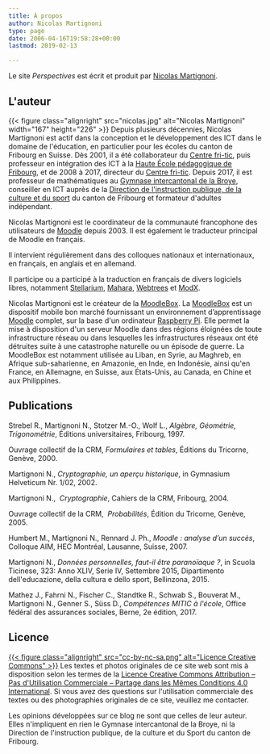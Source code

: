 ```yaml
---
title: À propos
author: Nicolas Martignoni
type: page
date: 2006-04-16T19:58:28+00:00
lastmod: 2019-02-13

---
```

Le site _Perspectives_ est écrit et produit par [Nicolas Martignoni](#l-auteur).

## L'auteur

{{< figure class="alignright" src="nicolas.jpg" alt="Nicolas Martignoni" width="167" height="226" >}}
Depuis plusieurs décennies, Nicolas Martignoni est actif dans la conception et le développement des ICT dans le domaine de l'éducation, en particulier pour les écoles du canton de Fribourg en Suisse. Dès 2001, il a été collaborateur du [Centre fri-tic](https://www.fri-tic.ch/), puis professeur en intégration des ICT à la [Haute École pédagogique de Fribourg](https://hepfr.ch/), et de 2008 à 2017, directeur du [Centre fri-tic](https://www.fri-tic.ch/). Depuis 2017, il est professeur de mathématiques au [Gymnase intercantonal de la Broye](https://www.gyb.ch/), conseiller en ICT auprès de la [Direction de l'instruction publique, de la culture et du sport](https://www.fr.ch/dics/) du canton de Fribourg et formateur d'adultes indépendant.

Nicolas Martignoni est le coordinateur de la communauté francophone des utilisateurs de [Moodle](https://moodle.org) depuis 2003. Il est également le traducteur principal de Moodle en français.

Il intervient régulièrement dans des colloques nationaux et internationaux, en français, en anglais et en allemand.

Il participe ou a participé à la traduction en français de divers logiciels libres, notamment [Stellarium](http://stellarium.org), [Mahara](https://mahara.org), [Webtrees](https://www.webtrees.net/) et [ModX](https://modx.com).

Nicolas Martignoni est le créateur de la [MoodleBox][1]. La [MoodleBox][1] est un dispositif mobile bon marché fournissant un environnement d’apprentissage [Moodle][2] complet, sur la base d'un ordinateur [Raspberry Pi](https://www.raspberrypi.org). Elle permet la mise à disposition d'un serveur Moodle dans des régions éloignées de toute infrastructure réseau ou dans lesquelles les infrastructures réseaux ont été détruites suite à une catastrophe naturelle ou un épisode de guerre. La MoodleBox est notamment utilisée au Liban, en Syrie, au Maghreb, en Afrique sub-saharienne, en Amazonie, en Inde, en Indonésie, ainsi qu'en France, en Allemagne, en Suisse, aux États-Unis, au Canada, en Chine et aux Philippines.

## Publications

Strebel R., Martignoni N., Stotzer M.-O., Wolf L., _Algèbre, Géométrie, Trigonométrie_, Éditions universitaires, Fribourg, 1997.

Ouvrage collectif de la CRM, _Formulaires et tables_, Éditions du Tricorne, Genève, 2000.

Martignoni N., _Cryptographie, un aperçu historique_, in Gymnasium Helveticum Nr. 1/02, 2002.

Martignoni N., _ Cryptographie_, Cahiers de la CRM, Fribourg, 2004.

Ouvrage collectif de la CRM, _ Probabilités_, Édition du Tricorne, Genève, 2005.

Humbert M., Martignoni N., Rennard J. Ph., _Moodle : analyse d’un succès_, Colloque AIM, HEC Montréal, Lausanne, Suisse, 2007.

Martignoni N., _Données personnelles, faut-il être paranoïaque ?_, in Scuola Ticinese, 323: Anno XLIV, Serie IV, Settembre 2015, Dipartimento dell'educazione, della cultura e dello sport, Bellinzona, 2015.

Mathez J., Fahrni N., Fischer C., Standtke R., Schwab S., Bouverat M., Martignoni N., Genner S., Süss D., _Compétences MITIC à l'école_, Office fédéral des assurances sociales, Berne, 2e édition, 2017.

## Licence

[{{< figure class="alignright"  src="cc-by-nc-sa.png" alt="Licence Creative Commons" >}}][3]
Les textes et photos originales de ce site web sont mis à disposition selon les termes de la [Licence Creative Commons Attribution – Pas d'Utilisation Commerciale – Partage dans les Mêmes Conditions 4.0 International][3]. Si vous avez des questions sur l'utilisation commerciale des textes ou des photographies originales de ce site, veuillez me contacter.

Les opinions développées sur ce blog ne sont que celles de leur auteur. Elles n'impliquent en rien le Gymnase intercantonal de la Broye, ni la Direction de l'instruction publique, de la culture et du Sport du canton de Fribourg.

 [1]: https://moodlebox.net
 [2]: https://moodle.org
 [3]: https://creativecommons.org/licenses/by-nc-sa/4.0/

<!--more-->
